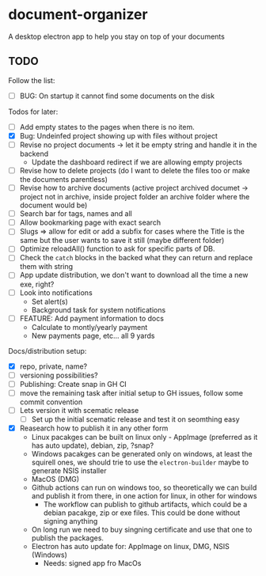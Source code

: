 # document-organizer
A desktop electron app to help you stay on top of your documents

## TODO
Follow the list:
* [ ] BUG: On startup it cannot find some documents on the disk

Todos for later:
* [ ] Add empty states to the pages when there is no item.
* [x] Bug: Undeinfed project showing up with files without project
* [ ] Revise no project documents -> let it be empty string and handle it in the backend
  * Update the dashboard redirect if we are allowing empty projects
* [ ] Revise how to delete projects (do I want to delete the files too or make the documents parentless)
* [ ] Revise how to archive documents (active project archived documet -> project not in archive, inside project folder an archive folder where the document would be)
* [ ] Search bar for tags, names and all
* [ ] Allow bookmarking page with exact search
* [ ] Slugs => allow for edit or add a subfix for cases where the Title is the same but the user wants to save it still (maybe different folder)
* [ ] Optimize reloadAll() function to ask for specific parts of DB.
* [ ] Check the `catch` blocks in the backed what they can return and replace them with string
* [ ] App update distribution, we don't want to download all the time a new exe, right?
* [ ] Look into notifications
  * Set alert(s)
  * Background task for system notifications
* [ ] FEATURE: Add payment information to docs
  * Calculate to montly/yearly payment
  * New payments page, etc... all 9 yards

Docs/distribution setup:
* [x] repo, private, name?
* [ ] versioning possibilities?
* [ ] Publishing: Create snap in GH CI
* [ ] move the remaining task after initial setup to GH issues, follow some commit convention
* [ ] Lets version it with scematic release
  * [ ] Set up the initial scematic release and test it on seomthing easy
* [x] Reasearch how to publish it in any other form
  * Linux pacakges can be built on linux only - AppImage (preferred as it has auto update), debian, zip, ?snap?
  * Windows pacakges can be generated only on windows, at least the squirell ones, we should trie to use the `electron-builder` maybe to generate NSIS installer
  * MacOS (DMG)
  * Github actions can run on windows too, so theoretically we can build and publish it from there, in one action for linux, in other for windows
    * The workflow can publish to github artifacts, which could be a debian pacakge, zip or exe files. This could be done without signing anything
  * On long run we need to buy singning certificate and use that one to publish the packages.
  * Electron has auto update for: AppImage on linux, DMG, NSIS (Windows)
    * Needs: signed app fro MacOs